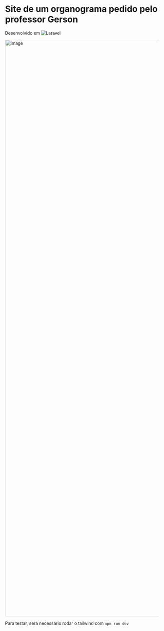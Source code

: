 # Site de um organograma pedido pelo professor Gerson
Desenvolvido em	![Laravel](https://img.shields.io/badge/laravel-%23FF2D20.svg?style=for-the-badge&logo=laravel&logoColor=white)

<img width="2880" height="1881" alt="image" src="https://github.com/user-attachments/assets/989a5039-de0f-4ff1-8921-934971393076" />

Para testar, será necessário rodar o tailwind com ```npm run dev```
